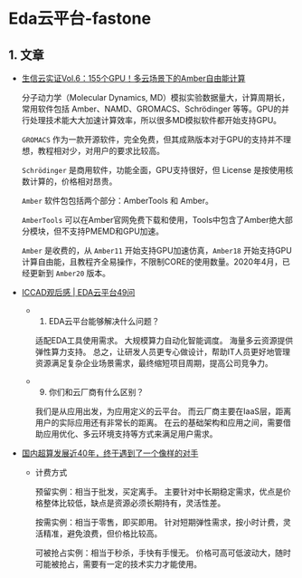 # Eda云平台-fastone

## 1. 文章

- [生信云实证Vol.6：155个GPU！多云场景下的Amber自由能计算](https://fastonetech.com/blog/bio-amber-and-multi-cloud/)

    分子动力学（Molecular Dynamics, MD）模拟实验数据量大，计算周期长，常用软件包括 Amber、NAMD、GROMACS、Schrödinger 等等。GPU的并行处理技术能大大加速计算效率，所以很多MD模拟软件都开始支持GPU。

    `GROMACS` 作为一款开源软件，完全免费，但其成熟版本对于GPU的支持并不理想，教程相对少，对用户的要求比较高。

    `Schrödinger` 是商用软件，功能全面，GPU支持很好，但 License 是按使用核数计算的，价格相对昂贵。

    `Amber` 软件包包括两个部分：AmberTools 和 Amber。

    `AmberTools` 可以在Amber官网免费下载和使用，Tools中包含了Amber绝大部分模块，但不支持PMEMD和GPU加速。

    `Amber` 是收费的，从 `Amber11` 开始支持GPU加速仿真，`Amber18` 开始支持GPU计算自由能，且教程齐全易操作，不限制CORE的使用数量。2020年4月，已经更新到 `Amber20` 版本。

- [ICCAD观后感 | EDA云平台49问](https://fastonetech.com/blog/iccad-eda-49questions/)

  - 1. EDA云平台能够解决什么问题？

    适配EDA工具使用需求。
    大规模算力自动化智能调度。
    海量多云资源提供弹性算力支持。
    总之，让研发人员更专心做设计，帮助IT人员更好地管理资源满足复杂企业场景需求，最终缩短项目周期，提高公司竞争力。

  - 9. 你们和云厂商有什么区别？

    我们是从应用出发，为应用定义的云平台。
    而云厂商主要在IaaS层，距离用户的实际应用还有非常长的距离。
    在云的基础架构和应用之间，需要借助应用优化、多云环境支持等方式来满足用户需求。

- [国内超算发展近40年，终于遇到了一个像样的对手](https://fastonetech.com/blog/superpower/)

  - 计费方式

    预留实例：相当于批发，买定离手。
    主要针对中长期稳定需求，优点是价格整体比较低，缺点是资源必须长期持有，灵活性差。

    按需实例：相当于零售，即买即用。
    针对短期弹性需求，按小时计费，灵活精准，避免浪费，但价格比较高。

    可被抢占实例：相当于秒杀，手快有手慢无。
    价格可高可低波动大，随时可能被抢占，需要有一定的技术实力才能使用。
